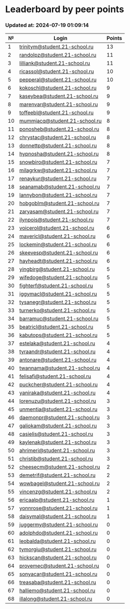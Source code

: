 # Leaderboard by peer points

### Updated at: 2024-07-19 01:09:14

| № | Login | Points |
|---|-------|--------|
|1|trinitym@student.21-school.ru|13|
|2|randolpz@student.21-school.ru|11|
|3|lilliank@student.21-school.ru|11|
|4|ricassol@student.21-school.ru|10|
|5|pepperal@student.21-school.ru|10|
|6|kokoschl@student.21-school.ru|9|
|7|kaseybea@student.21-school.ru|9|
|8|marenvar@student.21-school.ru|9|
|9|toffeebl@student.21-school.ru|9|
|10|mummjacq@student.21-school.ru|8|
|11|ponosheb@student.21-school.ru|8|
|12|chrystac@student.21-school.ru|8|
|13|donnettp@student.21-school.ru|8|
|14|hypnosha@student.21-school.ru|8|
|15|snowbiro@student.21-school.ru|7|
|16|milagrkw@student.21-school.ru|7|
|17|renaykur@student.21-school.ru|7|
|18|seanamab@student.21-school.ru|7|
|19|lannybon@student.21-school.ru|7|
|20|hobgoblm@student.21-school.ru|7|
|21|zaryasam@student.21-school.ru|7|
|22|ilynpois@student.21-school.ru|7|
|23|voicerol@student.21-school.ru|6|
|24|mavericl@student.21-school.ru|6|
|25|lockemin@student.21-school.ru|6|
|26|skeevesp@student.21-school.ru|6|
|27|hayheadt@student.21-school.ru|6|
|28|yingbirg@student.21-school.ru|5|
|29|wifedoge@student.21-school.ru|5|
|30|fighterf@student.21-school.ru|5|
|31|iggymacl@student.21-school.ru|5|
|32|tysanegr@student.21-school.ru|5|
|33|turnerko@student.21-school.ru|5|
|34|barramuc@student.21-school.ru|5|
|35|beatricl@student.21-school.ru|5|
|36|kabutops@student.21-school.ru|5|
|37|estelaka@student.21-school.ru|4|
|38|tyraandr@student.21-school.ru|4|
|39|antonare@student.21-school.ru|4|
|40|twannama@student.21-school.ru|4|
|41|felisafi@student.21-school.ru|4|
|42|puckcher@student.21-school.ru|4|
|43|yaniraka@student.21-school.ru|4|
|44|lorenuzu@student.21-school.ru|3|
|45|unmentia@student.21-school.ru|3|
|46|daemonpr@student.21-school.ru|3|
|47|galiokam@student.21-school.ru|3|
|48|casielis@student.21-school.ru|3|
|49|kaylenak@student.21-school.ru|3|
|50|ahrimeri@student.21-school.ru|3|
|51|christib@student.21-school.ru|3|
|52|cheesecm@student.21-school.ru|2|
|53|demetrif@student.21-school.ru|2|
|54|wowbagel@student.21-school.ru|2|
|55|vincenzg@student.21-school.ru|2|
|56|ericaalp@student.21-school.ru|1|
|57|yonnrose@student.21-school.ru|1|
|58|daisymal@student.21-school.ru|1|
|59|juggermy@student.21-school.ru|0|
|60|adolphdo@student.21-school.ru|0|
|61|leobalda@student.21-school.ru|0|
|62|tymorgiu@student.21-school.ru|0|
|63|hickscan@student.21-school.ru|0|
|64|provemec@student.21-school.ru|0|
|65|sonyacar@student.21-school.ru|0|
|66|treasaba@student.21-school.ru|0|
|67|halliemo@student.21-school.ru|0|
|68|illalong@student.21-school.ru|0|
